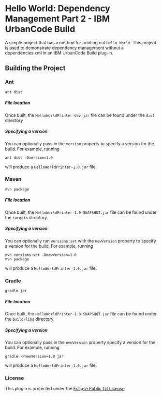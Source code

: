 # Hello World: Dependency Management Part 2 - IBM UrbanCode Build
A simple project that has a method for printing out `Hello World`. This project is used to demonstrate dependency management without a dependencies.xml in an IBM UrbanCode Build plug-in.

## Building the Project
### Ant
```
ant dist
```

##### File location
Once built, the `HelloWorldPrinter-dev.jar` file can be found under the `dist` directory

##### Specifying a version
You can optionally pass in the `version` property to specify a version for the build. For example, running
```
ant dist -Dversion=1.0
```
will produce a `HelloWorldPrinter-1.0.jar` file.

### Maven
```
mvn package
```

##### File location
Once built, the `HelloWorldPrinter-1.0-SNAPSHOT.jar` file can be found under the `targets` directory.

##### Specifying a version
You can optionally run `versions:set` with the `newVersion` property to specify a version for the build. For example, running
```
mvn versions:set -DnewVersion=1.0
mvn package
```
will produce a `HelloWorldPrinter-1.0.jar` file.

### Gradle
```
gradle jar
```

##### File location
Once built, the `HelloWorldPrinter-1.0-SNAPSHOT.jar` file can be found under the `build/libs` directory.

##### Specifying a version
You can optionally pass in the `newVersion` property specify a version for the build. For example, running
```
gradle -PnewVersion=1.0 jar
```
will produce a `HelloWorldPrinter-1.0.jar` file.

### License
This plugin is protected under the [Eclipse Public 1.0 License](http://www.eclipse.org/legal/epl-v10.html)